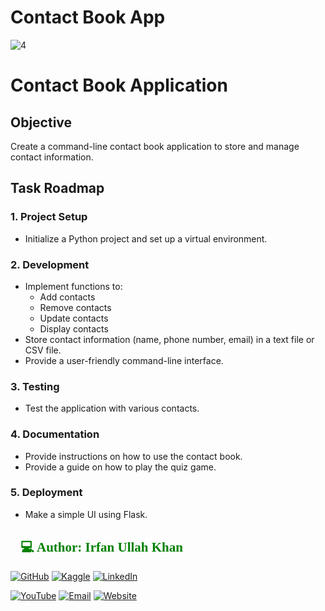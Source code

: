 # Contact Book App

![4](https://github.com/user-attachments/assets/627d796e-5db8-439a-b108-ff591eed3596)

# Contact Book Application

## Objective
Create a command-line contact book application to store and manage contact information.

## Task Roadmap

### 1. Project Setup
- Initialize a Python project and set up a virtual environment.

### 2. Development
- Implement functions to:
  - Add contacts
  - Remove contacts
  - Update contacts
  - Display contacts
- Store contact information (name, phone number, email) in a text file or CSV file.
- Provide a user-friendly command-line interface.

### 3. Testing
- Test the application with various contacts.

### 4. Documentation
- Provide instructions on how to use the contact book.
- Provide a guide on how to play the quiz game.

### 5. Deployment
- Make a simple UI using Flask.

<h2 style="font-family: 'poppins'; font-weight: bold; color: Green;">👨💻 Author: Irfan Ullah Khan</h2>

[![GitHub](https://img.shields.io/badge/GitHub-Profile-blue?style=for-the-badge&logo=github)](https://github.com/programmarself) 
[![Kaggle](https://img.shields.io/badge/Kaggle-Profile-blue?style=for-the-badge&logo=kaggle)](https://www.kaggle.com/programmarself) 
[![LinkedIn](https://img.shields.io/badge/LinkedIn-Profile-blue?style=for-the-badge&logo=linkedin)](https://www.linkedin.com/in/irfan-ullah-khan-4a2871208/)  

[![YouTube](https://img.shields.io/badge/YouTube-Profile-red?style=for-the-badge&logo=youtube)](https://www.youtube.com/@irfanullahkhan7748) 
[![Email](https://img.shields.io/badge/Email-Contact%20Me-red?style=for-the-badge&logo=email)](mailto:programmarself@gmail.com)
[![Website](https://img.shields.io/badge/Website-Contact%20Me-red?style=for-the-badge&logo=website)](https://flowcv.me/ikm)
